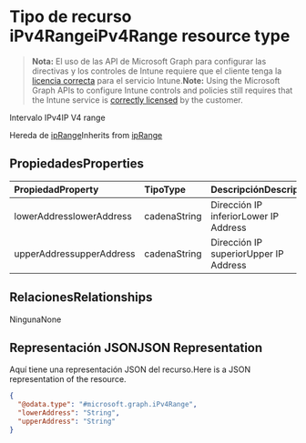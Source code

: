 # <a name="ipv4range-resource-type"></a><span data-ttu-id="80038-101">Tipo de recurso iPv4Range</span><span class="sxs-lookup"><span data-stu-id="80038-101">iPv4Range resource type</span></span>

> <span data-ttu-id="80038-102">**Nota:** El uso de las API de Microsoft Graph para configurar las directivas y los controles de Intune requiere que el cliente tenga la [licencia correcta](https://go.microsoft.com/fwlink/?linkid=839381) para el servicio Intune.</span><span class="sxs-lookup"><span data-stu-id="80038-102">**Note:** Using the Microsoft Graph APIs to configure Intune controls and policies still requires that the Intune service is [correctly licensed](https://go.microsoft.com/fwlink/?linkid=839381) by the customer.</span></span>

<span data-ttu-id="80038-103">Intervalo IPv4</span><span class="sxs-lookup"><span data-stu-id="80038-103">IP V4 range</span></span>

<span data-ttu-id="80038-104">Hereda de [ipRange](../resources/intune_mam_iprange.md)</span><span class="sxs-lookup"><span data-stu-id="80038-104">Inherits from [ipRange](../resources/intune_mam_iprange.md)</span></span>

## <a name="properties"></a><span data-ttu-id="80038-105">Propiedades</span><span class="sxs-lookup"><span data-stu-id="80038-105">Properties</span></span>
|<span data-ttu-id="80038-106">Propiedad</span><span class="sxs-lookup"><span data-stu-id="80038-106">Property</span></span>|<span data-ttu-id="80038-107">Tipo</span><span class="sxs-lookup"><span data-stu-id="80038-107">Type</span></span>|<span data-ttu-id="80038-108">Descripción</span><span class="sxs-lookup"><span data-stu-id="80038-108">Description</span></span>|
|:---|:---|:---|
|<span data-ttu-id="80038-109">lowerAddress</span><span class="sxs-lookup"><span data-stu-id="80038-109">lowerAddress</span></span>|<span data-ttu-id="80038-110">cadena</span><span class="sxs-lookup"><span data-stu-id="80038-110">String</span></span>|<span data-ttu-id="80038-111">Dirección IP inferior</span><span class="sxs-lookup"><span data-stu-id="80038-111">Lower IP Address</span></span>|
|<span data-ttu-id="80038-112">upperAddress</span><span class="sxs-lookup"><span data-stu-id="80038-112">upperAddress</span></span>|<span data-ttu-id="80038-113">cadena</span><span class="sxs-lookup"><span data-stu-id="80038-113">String</span></span>|<span data-ttu-id="80038-114">Dirección IP superior</span><span class="sxs-lookup"><span data-stu-id="80038-114">Upper IP Address</span></span>|

## <a name="relationships"></a><span data-ttu-id="80038-115">Relaciones</span><span class="sxs-lookup"><span data-stu-id="80038-115">Relationships</span></span>
<span data-ttu-id="80038-116">Ninguna</span><span class="sxs-lookup"><span data-stu-id="80038-116">None</span></span>
## <a name="json-representation"></a><span data-ttu-id="80038-117">Representación JSON</span><span class="sxs-lookup"><span data-stu-id="80038-117">JSON Representation</span></span>
<span data-ttu-id="80038-118">Aquí tiene una representación JSON del recurso.</span><span class="sxs-lookup"><span data-stu-id="80038-118">Here is a JSON representation of the resource.</span></span>
<!-- {
  "blockType": "resource",
  "baseType": "microsoft.graph.ipRange",
  "@odata.type": "microsoft.graph.iPv4Range"
}
-->
``` json
{
  "@odata.type": "#microsoft.graph.iPv4Range",
  "lowerAddress": "String",
  "upperAddress": "String"
}
```



